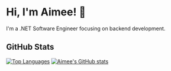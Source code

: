 # Hi, I'm Aimee! 👋
I'm a .NET Software Engineer focusing on backend development.

## GitHub Stats
[![Top Languages](https://github-readme-stats.vercel.app/api/top-langs/?username=aimeesophia&count_private=true&theme=dracula&layout=compact&custom_title=Languages)](https://github.com/aimeesophia/github-readme-stats)
[![Aimee's GitHub stats](https://github-readme-stats.vercel.app/api?username=aimeesophia&count_private=true&theme=dracula&hide=contribs&show_icons=true&line_height=24&custom_title=Stats&icon_color=ff6e96&hide_rank=true)](https://github.com/anuraghazra/github-readme-stats)
